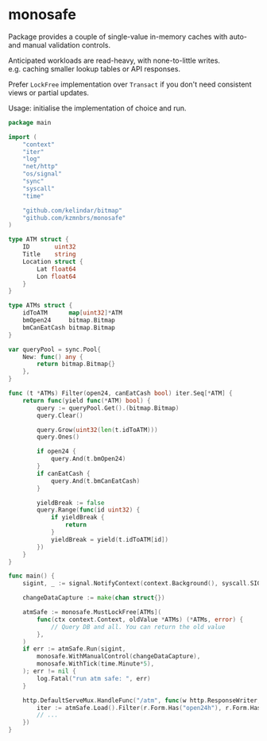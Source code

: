 # monosafe
Package provides a couple of single-value in-memory caches with auto- and manual validation controls.

Anticipated workloads are read-heavy, with none-to-little writes.  
e.g. caching smaller lookup tables or API responses.

Prefer `LockFree` implementation over `Transact` if you don't
need consistent views or partial updates.

Usage: initialise the implementation of choice and run.

```go
package main

import (
	"context"
	"iter"
	"log"
	"net/http"
	"os/signal"
	"sync"
	"syscall"
	"time"

	"github.com/kelindar/bitmap"
	"github.com/kzmnbrs/monosafe"
)

type ATM struct {
	ID       uint32
	Title    string
	Location struct {
		Lat float64
		Lon float64
	}
}

type ATMs struct {
	idToATM      map[uint32]*ATM
	bmOpen24     bitmap.Bitmap
	bmCanEatCash bitmap.Bitmap
}

var queryPool = sync.Pool{
	New: func() any {
		return bitmap.Bitmap{}
	},
}

func (t *ATMs) Filter(open24, canEatCash bool) iter.Seq[*ATM] {
	return func(yield func(*ATM) bool) {
		query := queryPool.Get().(bitmap.Bitmap)
		query.Clear()

		query.Grow(uint32(len(t.idToATM)))
		query.Ones()

		if open24 {
			query.And(t.bmOpen24)
		}
		if canEatCash {
			query.And(t.bmCanEatCash)
		}

		yieldBreak := false
		query.Range(func(id uint32) {
			if yieldBreak {
				return
			}
			yieldBreak = yield(t.idToATM[id])
		})
	}
}

func main() {
	sigint, _ := signal.NotifyContext(context.Background(), syscall.SIGINT, syscall.SIGTERM)

	changeDataCapture := make(chan struct{})

	atmSafe := monosafe.MustLockFree[ATMs](
		func(ctx context.Context, oldValue *ATMs) (*ATMs, error) {
			// Query DB and all. You can return the old value
		},
	)
	if err := atmSafe.Run(sigint,
		monosafe.WithManualControl(changeDataCapture),
		monosafe.WithTick(time.Minute*5),
	); err != nil {
		log.Fatal("run atm safe: ", err)
	}

	http.DefaultServeMux.HandleFunc("/atm", func(w http.ResponseWriter, r *http.Request) {
		iter := atmSafe.Load().Filter(r.Form.Has("open24h"), r.Form.Has("can_eat_cash"))
		// ...
	})
}
```
